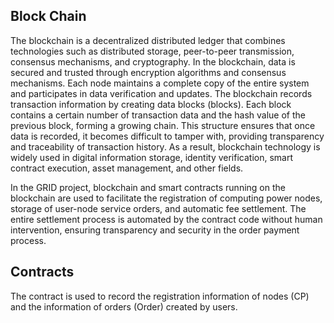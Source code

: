 ## Block Chain

The blockchain is a decentralized distributed ledger that combines technologies such as distributed storage, peer-to-peer transmission, consensus mechanisms, and cryptography. In the blockchain, data is secured and trusted through encryption algorithms and consensus mechanisms. Each node maintains a complete copy of the entire system and participates in data verification and updates. The blockchain records transaction information by creating data blocks (blocks). Each block contains a certain number of transaction data and the hash value of the previous block, forming a growing chain. This structure ensures that once data is recorded, it becomes difficult to tamper with, providing transparency and traceability of transaction history. As a result, blockchain technology is widely used in digital information storage, identity verification, smart contract execution, asset management, and other fields.

In the GRID project, blockchain and smart contracts running on the blockchain are used to facilitate the registration of computing power nodes, storage of user-node service orders, and automatic fee settlement. The entire settlement process is automated by the contract code without human intervention, ensuring transparency and security in the order payment process.

## Contracts

The contract is used to record the registration information of nodes (CP) and the information of orders (Order) created by users.